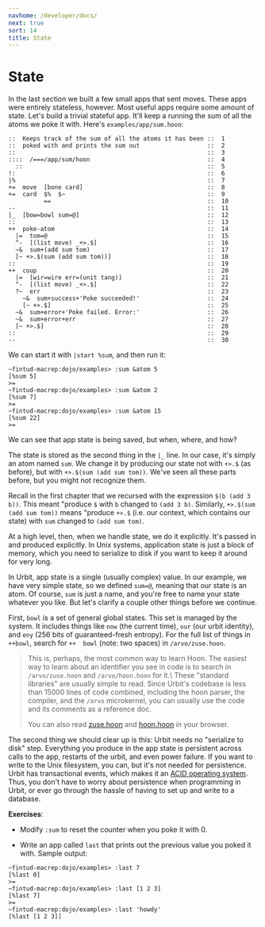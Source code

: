```yaml
---
navhome: /developer/docs/
next: true
sort: 14
title: State
---
```


State
=====

In the last section we built a few small apps that sent moves. These apps were
entirely stateless, however. Most useful apps require some amount of state.
Let's build a trivial stateful app. It'll keep a running the sum of all the
atoms we poke it with. Here's `examples/app/sum.hoon`:
    
```
::  Keeps track of the sum of all the atoms it has been ::  1
::  poked with and prints the sum out                   ::  2
::                                                      ::  3
::::  /===/app/sum/hoon                                 ::  4
  ::                                                    ::  5
!:                                                      ::  6
|%                                                      ::  7
+=  move  [bone card]                                   ::  8
+=  card  $%  $~                                        ::  9
          ==                                            ::  10
--                                                      ::  11
|_  [bow=bowl sum=@]                                    ::  12
::                                                      ::  13
++  poke-atom                                           ::  14
  |=  tom=@                                             ::  15
  ^-  [(list move) _+>.$]                               ::  16
  ~&  sum+(add sum tom)                                 ::  17
  [~ +>.$(sum (add sum tom))]                           ::  18
::                                                      ::  19
++  coup                                                ::  20
  |=  [wir=wire err=(unit tang)]                        ::  21
  ^-  [(list move) _+>.$]                               ::  22
  ?~  err                                               ::  23
    ~&  sum+success+'Poke succeeded!'                   ::  24
    [~ +>.$]                                            ::  25
  ~&  sum+error+'Poke failed. Error:'                   ::  26
  ~&  sum+error+err                                     ::  27
  [~ +>.$]                                              ::  28
::                                                      ::  29
--                                                      ::  30
```

We can start it with `|start %sum`, and then run it:

```
~fintud-macrep:dojo/examples> :sum &atom 5
[%sum 5]
>=
~fintud-macrep:dojo/examples> :sum &atom 2
[%sum 7]
>=
~fintud-macrep:dojo/examples> :sum &atom 15
[%sum 22]
>=
```

We can see that app state is being saved, but when, where, and how?

The state is stored as the second thing in the `|_` line. In our case, it's
simply an atom named `sum`. We change it by producing our state not with
`+>.$` (as before), but with `+>.$(sum (add sum tom))`. We've seen all these
parts before, but you might not recognize them.

Recall in the first chapter that we recursed with the expression
`$(b (add 3 b))`. This meant "produce `$` with `b` changed to `(add 3 b)`.
Similarly, `+>.$(sum (add sum tom))` means "produce `+>.$` (i.e. our
context, which contains our state) with `sum` changed to `(add sum tom)`.

At a high level, then, when we handle state, we do it explicitly. It's passed in
and produced explicitly. In Unix systems, application state is just a block of
memory, which you need to serialize to disk if you want to keep it around for
very long.

In Urbit, app state is a single (usually complex) value. In our example, we have
very simple state, so we defined `sum=@`, meaning that our state is an atom.
Of course, `sum` is just a name, and you're free to name your state whatever
you like. But let's clarify a couple other things before we continue.

First, `bowl` is a set of general global states. This set is managed by the
system. It includes things like `now` (the current time), `our` (our urbit
identity), and `eny` (256 bits of guaranteed-fresh entropy). For the full list
of things in `++bowl`, search for `++  bowl` (note: two spaces) in
`/arvo/zuse.hoon`.

> This is, perhaps, the most common way to learn Hoon. The easiest way to learn
> about an identifier you see in code is to search in `/arvo/zuse.hoon` and
> `/arvo/hoon.hoon` for it.\\ These "standard libraries" are usually simple to
> read. Since Urbit's codebase is less than 15000 lines of code combined,
> including the hoon parser, the compiler, and the `/arvo` microkernel, you can
> usually use the code and its comments as a reference doc.
>
> You can also read
> [zuse.hoon](https://github.com/urbit/arvo/blob/master/arvo/zuse.hoon) and
> [hoon.hoon](https://github.com/urbit/arvo/blob/master/arvo/hoon.hoon) in your
> browser.

The second thing we should clear up is this: Urbit needs no "serialize to disk"
step. Everything you produce in the app state is persistent across calls to the
app, restarts of the urbit, and even power failure. If you want to write to the
Unix filesystem, you can, but it's not needed for persistence. Urbit has
transactional events, which makes it an [ACID operating
system](https://en.wikipedia.org/wiki/ACID). Thus, you don't have to worry about
persistence when programming in Urbit, or ever go through the hassle of having
to set up and write to a database. 

**Exercises**:

-   Modify `:sum` to reset the counter when you poke it with 0.

-   Write an app called `last` that prints out the previous value you poked it with. 
    Sample output:

<!-- -->

```
~fintud-macrep:dojo/examples> :last 7
[%last 0]
>=
~fintud-macrep:dojo/examples> :last [1 2 3]
[%last 7]
>=
~fintud-macrep:dojo/examples> :last 'howdy'
[%last [1 2 3]]
```

